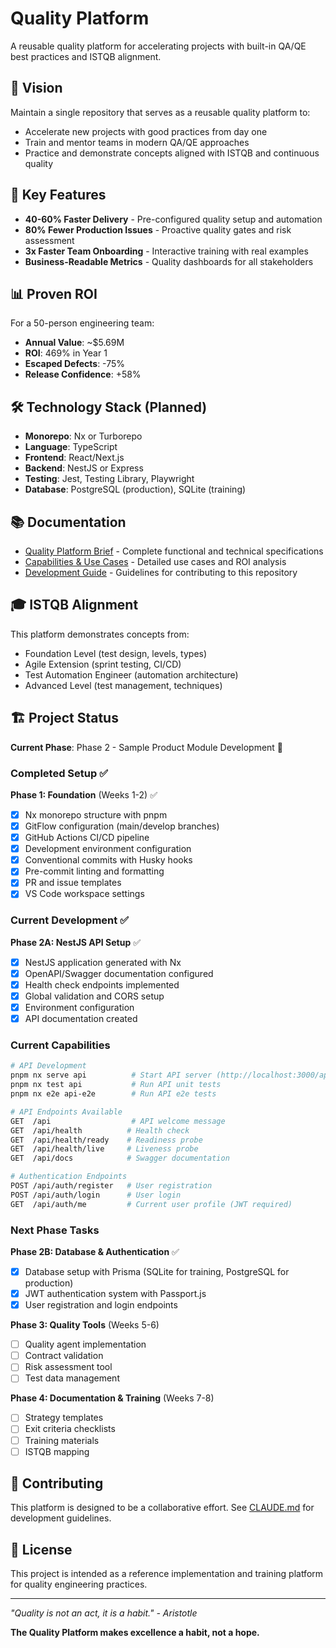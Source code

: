 # Quality Platform

A reusable quality platform for accelerating projects with built-in QA/QE best practices and ISTQB alignment.

## 🎯 Vision

Maintain a single repository that serves as a reusable quality platform to:

- Accelerate new projects with good practices from day one
- Train and mentor teams in modern QA/QE approaches
- Practice and demonstrate concepts aligned with ISTQB and continuous quality

## 🚀 Key Features

- **40-60% Faster Delivery** - Pre-configured quality setup and automation
- **80% Fewer Production Issues** - Proactive quality gates and risk assessment
- **3x Faster Team Onboarding** - Interactive training with real examples
- **Business-Readable Metrics** - Quality dashboards for all stakeholders

## 📊 Proven ROI

For a 50-person engineering team:

- **Annual Value**: ~$5.69M
- **ROI**: 469% in Year 1
- **Escaped Defects**: -75%
- **Release Confidence**: +58%

## 🛠️ Technology Stack (Planned)

- **Monorepo**: Nx or Turborepo
- **Language**: TypeScript
- **Frontend**: React/Next.js
- **Backend**: NestJS or Express
- **Testing**: Jest, Testing Library, Playwright
- **Database**: PostgreSQL (production), SQLite (training)

## 📚 Documentation

- [Quality Platform Brief](./Quality-Platform-Brief-Enhanced.md) - Complete functional and technical specifications
- [Capabilities & Use Cases](./Quality-Platform-Capabilities-and-Use-Cases.md) - Detailed use cases and ROI analysis
- [Development Guide](./CLAUDE.md) - Guidelines for contributing to this repository

## 🎓 ISTQB Alignment

This platform demonstrates concepts from:

- Foundation Level (test design, levels, types)
- Agile Extension (sprint testing, CI/CD)
- Test Automation Engineer (automation architecture)
- Advanced Level (test management, techniques)

## 🏗️ Project Status

**Current Phase**: Phase 2 - Sample Product Module Development 🚧

### Completed Setup ✅

**Phase 1: Foundation** (Weeks 1-2) ✅
- [x] Nx monorepo structure with pnpm
- [x] GitFlow configuration (main/develop branches)
- [x] GitHub Actions CI/CD pipeline
- [x] Development environment configuration
- [x] Conventional commits with Husky hooks
- [x] Pre-commit linting and formatting
- [x] PR and issue templates
- [x] VS Code workspace settings

### Current Development ✅

**Phase 2A: NestJS API Setup** ✅
- [x] NestJS application generated with Nx
- [x] OpenAPI/Swagger documentation configured
- [x] Health check endpoints implemented
- [x] Global validation and CORS setup
- [x] Environment configuration
- [x] API documentation created

### Current Capabilities

```bash
# API Development
pnpm nx serve api          # Start API server (http://localhost:3000/api)
pnpm nx test api           # Run API unit tests
pnpm nx e2e api-e2e        # Run API e2e tests

# API Endpoints Available
GET  /api                  # API welcome message  
GET  /api/health          # Health check
GET  /api/health/ready    # Readiness probe
GET  /api/health/live     # Liveness probe
GET  /api/docs            # Swagger documentation

# Authentication Endpoints
POST /api/auth/register   # User registration
POST /api/auth/login      # User login
GET  /api/auth/me         # Current user profile (JWT required)
```

### Next Phase Tasks

**Phase 2B: Database & Authentication** ✅
- [x] Database setup with Prisma (SQLite for training, PostgreSQL for production)
- [x] JWT authentication system with Passport.js
- [x] User registration and login endpoints

**Phase 3: Quality Tools** (Weeks 5-6)

- [ ] Quality agent implementation
- [ ] Contract validation
- [ ] Risk assessment tool
- [ ] Test data management

**Phase 4: Documentation & Training** (Weeks 7-8)

- [ ] Strategy templates
- [ ] Exit criteria checklists
- [ ] Training materials
- [ ] ISTQB mapping

## 🤝 Contributing

This platform is designed to be a collaborative effort. See [CLAUDE.md](./CLAUDE.md) for development guidelines.

## 📄 License

This project is intended as a reference implementation and training platform for quality engineering practices.

---

_"Quality is not an act, it is a habit." - Aristotle_

**The Quality Platform makes excellence a habit, not a hope.**

